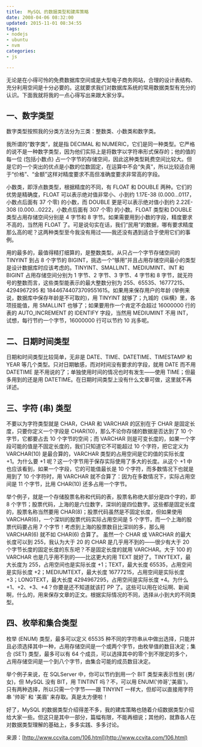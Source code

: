 ```yaml
---
title:  MySQL 的数据类型和建库策略
date: 2008-04-06 08:32:00
updated: 2015-11-01 08:34:55
tags: 
- nodejs
- ubuntu
- nvm
categories: 
- js

---
```

无论是在小得可怜的免费数据库空间或是大型电子商务网站，合理的设计表结构、充分利用空间是十分必要的。这就要求我们对数据库系统的常用数据类型有充分的认识。下面我就将我的一点心得写出来跟大家分享。

## 一、数字类型

数字类型按照我的分类方法分为三类：整数类、小数类和数字类。

我所谓的“数字类”，就是指 DECIMAL 和 NUMERIC，它们是同一种类型。它严格的说不是一种数字类型，因为他们实际上是将数字以字符串形式保存的；他的值的每一位 (包括小数点) 占一个字节的存储空间，因此这种类型耗费空间比较大。但是它的一个突出的优点是小数的位数固定，在运算中不会“失真”，所以比较适合用于“价格”、“金额”这样对精度要求不高但准确度要求非常高的字段。

小数类，即浮点数类型，根据精度的不同，有 FLOAT 和 DOUBLE 两种。它们的优势是精确度，FLOAT 可以表示绝对值非常小、小到约 1.17E-38 (0.000...0117，小数点后面有 37 个零) 的小数，而 DOUBLE 更是可以表示绝对值小到约 2.22E-308 (0.000...0222，小数点后面有 307 个零) 的小数。FLOAT 类型和 DOUBLE 类型占用存储空间分别是 4 字节和 8 字节。如果需要用到小数的字段，精度要求不高的，当然用 FLOAT 了。可是说句实在话，我们“民用”的数据，哪有要求精度那么高的呢？这两种类型至今我没有用过――我还没有遇到适合于使用它们的事例。

用的最多的，最值得精打细算的，是整数类型。从只占一个字节存储空间的 TINYINT 到占 8 个字节的 BIGINT，挑选一个“够用”并且占用存储空间最小的类型是设计数据库时应该考虑的。TINYINT、SMALLINT、MEDIUMINT、INT 和 BIGINT 占用存储空间分别为 1 字节、2 字节、3 字节、4 字节和 8 字节，就无符号的整数而言，这些类型能表示的最大整数分别为 255、65535、16777215、4294967295 和 18446744073709551615。如果用来保存用户的年龄 (举例来说，数据库中保存年龄是不可取的)，用 TINYINT 就够了；九城的《纵横》里，各项技能值，用 SMALLINT 也够了；如果要用作一个肯定不会超过 16000000 行的表的 AUTO_INCREMENT 的 IDENTIFY 字段，当然用 MEDIUMINT 不用 INT，试想，每行节约一个字节，16000000 行可以节约 10 兆多呢。


<!--more-->


## 二、日期时间类型

日期和时间类型比较简单，无非是 DATE、TIME、DATETIME、TIMESTAMP 和 YEAR 等几个类型。只对日期敏感，而对时间没有要求的字段，就用 DATE 而不用 DATETIME 是不用说的了；单独使用时间的情况也时有发生――使用 TIME；但最多用到的还是用 DATETIME。在日期时间类型上没有什么文章可做，这里就不再详述。

## 三、字符 (串) 类型

不要以为字符类型就是 CHAR，CHAR 和 VARCHAR 的区别在于 CHAR 是固定长度，只要你定义一个字段是 CHAR(10)，那么不论你存储的数据是否达到了 10 个字节，它都要占去 10 个字节的空间；而 VARCHAR 则是可变长度的，如果一个字段可能的值是不固定长度的，我们只知道它不可能超过 10 个字符，把它定义为 VARCHAR(10) 是最合算的，VARCHAR 类型的占用空间是它的值的实际长度 +1。为什么要 +1 呢？这一个字节用于保存实际使用了多大的长度。从这个 +1 中也应该看到，如果一个字段，它的可能值最长是 10 个字符，而多数情况下也就是用到了 10 个字符时，用 VARCHAR 就不合算了：因为在多数情况下，实际占用空间是 11 个字节，比用 CHAR(10) 还多占用一个字节。

举个例子，就是一个存储股票名称和代码的表，股票名称绝大部分是四个字的，即 8 个字节；股票代码，上海的是六位数字，深圳的是四位数字。这些都是固定长度的，股票名称当然要用 CHAR(8)；股票代码虽然是不固定长度，但如果使用 VARCHAR(6)，一个深圳的股票代码实际占用空间是 5 个字节，而一个上海的股票代码要占用 7 个字节！考虑到上海的股票数目比深圳的多，那么用 VARCHAR(6) 就不如 CHAR(6) 合算了。
虽然一个 CHAR 或 VARCHAR 的最大长度可以到 255，我认为大于 20 的 CHAR 是几乎用不到的――很少有大于 20 个字节长度的固定长度的东东吧？不是固定长度的就用 VARCHAR。大于 100 的 VARCHAR 也是几乎用不到的――比这更大的用 TEXT 就好了。TINYTEXT，最大长度为 255，占用空间也是实际长度 +1；TEXT，最大长度 65535，占用空间是实际长度 +2；MEDIUMTEXT，最大长度 16777215，占用空间是实际长度 +3；LONGTEXT，最大长度 4294967295，占用空间是实际长度 +4。为什么 +1、+2、+3、+4？你要是还不知道就该打 PP 了。这些可以用在论坛啊、新闻啊，什么的，用来保存文章的正文。根据实际情况的不同，选择从小到大的不同类型。

## 四、枚举和集合类型

枚举 (ENUM) 类型，最多可以定义 65535 种不同的字符串从中做出选择，只能并且必须选择其中一种，占用存储空间是一个或两个字节，由枚举值的数目决定；集合 (SET) 类型，最多可以有 64 个成员，可以选择其中的零个到不限定的多个，占用存储空间是一个到八个字节，由集合可能的成员数目决定。

举个例子来说，在 SQLServer 中，你可以节约到用一个 BIT 类型来表示性别 (男/女)，但 MySQL 没有 BIT，用 TINTINT 吗？不，可以用 ENUM('帅哥','美眉')，只有两种选择，所以只需一个字节――跟 TINYINT 一样大，但却可以直接用字符串 '帅哥' 和 '美眉' 来存取。真是太方便啦！

好了，MySQL 的数据类型介绍得差不多，我的建库策略也随着介绍数据类型介绍给大家一些。但这只是其中一部分，篇幅有限，不能再细说；其他的，就靠各人在对数据类型理解的基础上，多多实践、多多讨论。

来源：[http://www.ccvita.com/106.html](http://www.ccvita.com/106.html)